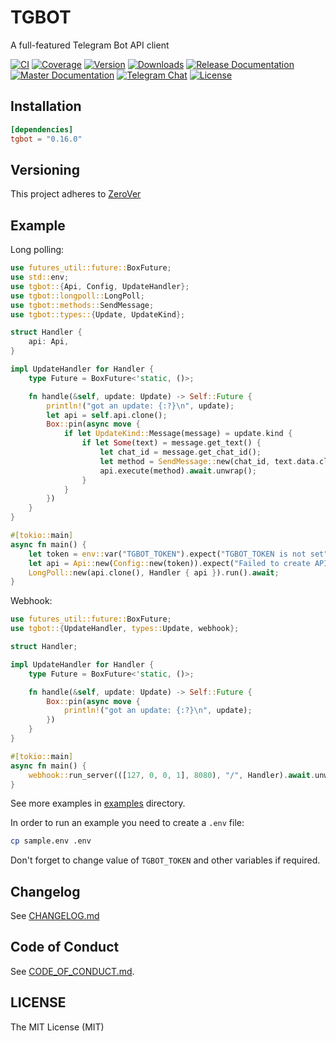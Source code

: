 # TGBOT

A full-featured Telegram Bot API client

[![CI](https://img.shields.io/github/workflow/status/tg-rs/tgbot/CI?style=flat-square)](https://github.com/tg-rs/tgbot/actions/)
[![Coverage](https://img.shields.io/codecov/c/github/tg-rs/tgbot.svg?style=flat-square)](https://codecov.io/gh/tg-rs/tgbot)
[![Version](https://img.shields.io/crates/v/tgbot.svg?style=flat-square)](https://crates.io/crates/tgbot)
[![Downloads](https://img.shields.io/crates/d/tgbot.svg?style=flat-square)](https://crates.io/crates/tgbot)
[![Release Documentation](https://img.shields.io/badge/docs-release-brightgreen.svg?style=flat-square)](https://docs.rs/tgbot)
[![Master Documentation](https://img.shields.io/badge/docs-master-blueviolet.svg?style=flat-square)](https://tg-rs.github.io/tgbot/tgbot/)
[![Telegram Chat](https://img.shields.io/badge/-@tgrsusers-blue?style=flat-square&logo=telegram)](https://t.me/tgrsusers)
[![License](https://img.shields.io/crates/l/tgbot.svg?style=flat-square)](https://github.com/tg-rs/tgbot/tree/0.16.0/LICENSE)

## Installation

```toml
[dependencies]
tgbot = "0.16.0"
```

## Versioning

This project adheres to [ZeroVer](https://0ver.org/)

## Example

Long polling:

```rust no_run
use futures_util::future::BoxFuture;
use std::env;
use tgbot::{Api, Config, UpdateHandler};
use tgbot::longpoll::LongPoll;
use tgbot::methods::SendMessage;
use tgbot::types::{Update, UpdateKind};

struct Handler {
    api: Api,
}

impl UpdateHandler for Handler {
    type Future = BoxFuture<'static, ()>;

    fn handle(&self, update: Update) -> Self::Future {
        println!("got an update: {:?}\n", update);
        let api = self.api.clone();
        Box::pin(async move {
            if let UpdateKind::Message(message) = update.kind {
                if let Some(text) = message.get_text() {
                    let chat_id = message.get_chat_id();
                    let method = SendMessage::new(chat_id, text.data.clone());
                    api.execute(method).await.unwrap();
                }
            }
        })
    }
}

#[tokio::main]
async fn main() {
    let token = env::var("TGBOT_TOKEN").expect("TGBOT_TOKEN is not set");
    let api = Api::new(Config::new(token)).expect("Failed to create API");
    LongPoll::new(api.clone(), Handler { api }).run().await;
}
```

Webhook:

```rust no_run
use futures_util::future::BoxFuture;
use tgbot::{UpdateHandler, types::Update, webhook};

struct Handler;

impl UpdateHandler for Handler {
    type Future = BoxFuture<'static, ()>;

    fn handle(&self, update: Update) -> Self::Future {
        Box::pin(async move {
            println!("got an update: {:?}\n", update);
        })
    }
}

#[tokio::main]
async fn main() {
    webhook::run_server(([127, 0, 0, 1], 8080), "/", Handler).await.unwrap();
}
```

See more examples in [examples](https://github.com/tg-rs/tgbot/tree/0.16.0/examples) directory.

In order to run an example you need to create a `.env` file:
```sh
cp sample.env .env
```
Don't forget to change value of `TGBOT_TOKEN` and other variables if required.

## Changelog

See [CHANGELOG.md](https://github.com/tg-rs/tgbot/tree/0.16.0/CHANGELOG.md)

## Code of Conduct

See [CODE_OF_CONDUCT.md](https://github.com/tg-rs/tgbot/tree/0.16.0/CODE_OF_CONDUCT.md).

## LICENSE

The MIT License (MIT)

